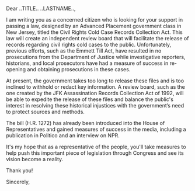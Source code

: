 Dear ..TITLE.. ..LASTNAME..,

I am writing you as a concerned citizen who is looking for your support in passing a law, designed by an Advanced Placement government class in New Jersey, titled the Civil Rights Cold Case Records Collection Act. This law will create an independent review board that will facilitate the release of records regarding civil rights cold cases to the public. Unfortunately, previous efforts, such as the Emmett Till Act, have resulted in no prosecutions from the Department of Justice while investigative reporters, historians, and local prosecutors have had a measure of success in re-opening and obtaining prosecutions in these cases.

At present, the government takes too long to release these files and is too inclined to withhold or redact key information. A review board, such as the one created by the JFK Assassination Records Collection Act of 1992, will be able to expedite the release of these files and balance the public's interest in resolving these historical injustices with the government’s need to protect sources and methods.

The bill (H.R. 1272) has already been introduced into the House of Representatives and gained measures of success in the media, including a publication in Politico and an interview on NPR.

It's my hope that as a representative of the people, you'll take measures to help push this important piece of legislation through Congress and see its vision become a reality.

Thank you!

Sincerely,
